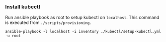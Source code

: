 ### Install kubectl

Run ansible playbook as root to setup kubectl on `localhost`. This command is executed from `./scripts/provisioning`.

```
ansible-playbook -l localhost -i inventory ./kubectl/setup-kubectl.yml -u root
```

